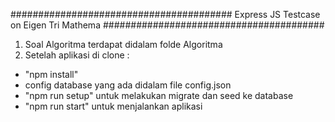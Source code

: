 ########################################
Express JS Testcase on Eigen Tri Mathema
########################################

1. Soal Algoritma terdapat didalam folde Algoritma
2. Setelah aplikasi di clone :
- "npm install"
- config database yang ada didalam file config.json
- "npm run setup" untuk melakukan migrate dan seed ke database
- "npm run start" untuk menjalankan aplikasi

